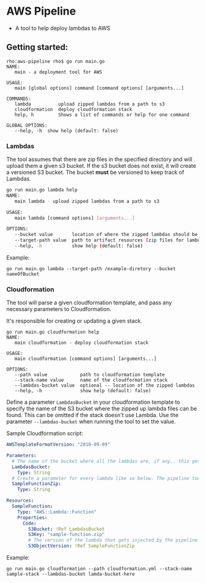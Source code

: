 # AWS Pipeline
* A tool to help deploy lambdas to AWS

## Getting started:


```
rho:aws-pipeline rho$ go run main.go 
NAME:
   main - a deployment tool for AWS

USAGE:
   main [global options] command [command options] [arguments...]

COMMANDS:
   lambda          upload zipped lambdas from a path to s3
   cloudformation  deploy cloudformation stack
   help, h         Shows a list of commands or help for one command

GLOBAL OPTIONS:
   --help, -h  show help (default: false)
   ```


### Lambdas
The tool assumes that there are zip files in the specified directory and will upload them a given s3 bucket. If the s3 bucket does not exist, it will create a versioned S3 bucket. The bucket **must** be versioned to keep track of Lambdas.
```bash
go run main.go lambda help
NAME:
   main lambda - upload zipped lambdas from a path to s3

USAGE:
   main lambda [command options] [arguments...]

OPTIONS:
   --bucket value       location of where the zipped lambdas should be stored
   --target-path value  path to artifact resources (zip files for lambdas)
   --help, -h           show help (default: false)
```

Example:
```
go run main.go lambda --target-path /example-diretory --bucket nameOfBucket
```


### Cloudformation
The tool will parse a given cloudformation template, and pass any necessary parameters to Cloudformation.

It's responsible for creating or updating a given stack.
```
go run main.go cloudformation help
NAME:
   main cloudformation - deploy cloudformation stack

USAGE:
   main cloudformation [command options] [arguments...]

OPTIONS:
   --path value            path to cloudformation template
   --stack-name value      name of the cloudformation stack
   --lambdas-bucket value  optional -- location of the zipped lambdas
   --help, -h              show help (default: false)
```

Define a parameter `LambdasBucket` in your cloudformation template to specify the name of the S3 bucket where the zipped up lambda files can be found. This can be omitted if the stack doesn't use Lambda. Use the parameter `--lambdas-bucket` when running the tool to set the value.

Sample Cloudformation script:
```yaml
AWSTemplateFormatVersion: "2010-09-09"

Parameters:
  # The name of the bucket where all the lambdas are, if any.. this gets injected from the pipeline tool
  LambdasBucket:
    Type: String
  # Create a parameter for every lambda like so below. The pipeline tool will inject the version into this parameter so that it can be used when defining the `S3ObjectVersion`  
  SampleFunctionZip:
    Type: String

Resources:
  SampleFunction:
    Type: "AWS::Lambda::Function"
    Properties:
      Code:
        S3Bucket: !Ref LambdasBucket
        S3Key: "sample-function.zip"
        # The version of the lambda that gets injected by the pipeline tool
        S3ObjectVersion: !Ref SampleFunctionZip

```
Example:
```
go run main.go cloudformation --path cloudformation.yml --stack-name sample-stack --lambdas-bucket lamda-bucket-here
```